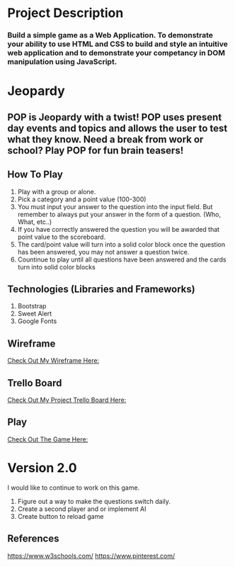  # Project Description
 ### Build a simple game as a Web Application. To demonstrate your ability to use HTML and CSS to build and style an intuitive web application and to demonstrate your competancy in DOM manipulation using JavaScript.


# Jeopardy 
## POP is Jeopardy with a twist! POP uses present day events and topics and allows the user to test what they know. Need a break from work or school? Play POP for fun brain teasers!
## How To Play
1. Play with a group or alone. 
2. Pick a category and a point value (100-300)
4. You must input your answer to the question into the input field. But remember to always put your answer in the form of a question. (Who, What, etc..)
5. If you have correctly answered the question you will be awarded that point value to the scoreboard.
6. The card/point value will turn into  a solid color block once the question has been answered, you may not answer a question twice.
7. Countinue to play until all questions have been answered and the cards turn into solid color blocks

## Technologies (Libraries and Frameworks)
1. Bootstrap
2. Sweet Alert
3. Google Fonts

## Wireframe

[Check Out My Wireframe Here:](https://www.figma.com/file/axUzp6xUjL4zRmeEvrA4oO69/Untitled?node-id=0%3A1)

## Trello Board
[Check Out My Project Trello Board Here:](https://trello.com/b/HI1xP0pf/wdi-project-one)

## Play 
[ Check Out The Game Here: ](https://trello.com/b/HI1xP0pf/wdi-project-one)


# Version 2.0
I would like to continue to work on this game. 
1. Figure out a way to make the questions switch daily. 
2. Create a second player and or implement AI
3. Create button to reload game

## References
https://www.w3schools.com/
https://www.pinterest.com/

